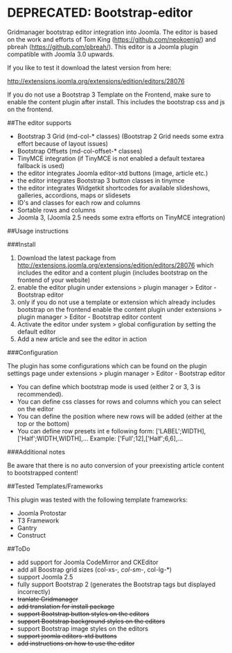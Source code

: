 DEPRECATED: Bootstrap-editor
================

Gridmanager bootstrap editor integration into Joomla. The editor is based on the work and efforts of Tom King (https://github.com/neokoenig/) and pbreah (https://github.com/pbreah/).
This editor is a Joomla plugin compatible with Joomla 3.0 upwards.

If you like to test it download the latest version from here:

http://extensions.joomla.org/extensions/edition/editors/28076

If you do not use a Bootstrap 3 Template on the Frontend, make sure to enable the content plugin after install. This includes the bootstrap css and js on the frontend.


##The editor supports

- Bootstrap 3 Grid (md-col-* classes) (Bootstrap 2 Grid needs some extra effort because of layout issues)
- Bootstrap Offsets (md-col-offset-* classes)
- TinyMCE integration (if TinyMCE is not enabled a default textarea fallback is used)
- the editor integrates Joomla editor-xtd buttons (image, article etc.)
- the editor integrates Bootstrap 3 button classes in tinymce
- the editor integrates Widgetkit shortcodes for available slideshows, galleries, accordions, maps or slidesets
- ID's and classes for each row and columns
- Sortable rows and columns
- Joomla 3, (Joomla 2.5 needs some extra efforts on TinyMCE integration)

##Usage instructions

###Install

1. Download the latest package from http://extensions.joomla.org/extensions/edition/editors/28076 which includes the editor and a content plugin (includes bootstrap on the frontend of your website)
2. enable the editor plugin under extensions > plugin manager > Editor - Bootstrap editor
3. only if you do not use a template or extension which already includes bootstrap on the frontend enable the content plugin under extensions > plugin manager > Editor - Bootstrap editor content
4. Activate the editor under system > global configuration by setting the default editor 
5. Add a new article and see the editor in action

###Configuration

The plugin has some configurations which can be found on the plugin settings page under extensions > plugin manager > Editor - Bootstrap editor
* You can define which bootstrap mode is used (either 2 or 3, 3 is recommended).
* You can define css classes for rows and columns which you can select on the editor
* You can define the position where new rows will be added (either at the top or the bottom)
* You can define row presets int e following form: ['LABEL';WIDTH],['Half';WIDTH,WIDTH],...
Example: ['Full';12],['Half';6,6],...

###Additional notes

Be aware that there is no auto conversion of your preexisting article content to bootstrapped content!

##Tested Templates/Frameworks

This plugin was tested with the following template frameworks:
- Joomla Protostar
- T3 Framework
- Gantry
- Construct

##ToDo

- add support for Joomla CodeMirror and CKEditor
- add all Boostrap grid sizes (col-xs-*, col-sm-*, col-lg-*)
- support Joomla 2.5
- fully support Bootstrap 2 (generates the Bootstrap tags but displayed incorrectly)
- ~~tranlate Gridmanager~~
- ~~add translation for install package~~
- ~~support Bootstrap button styles on the editors~~
- ~~support Bootstrap background styles on the editors~~
- support Bootstrap image styles on the editors
- ~~support joomla editors-xtd buttons~~
- ~~add instructions on how to use the editor~~
